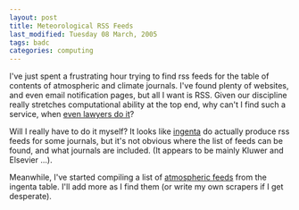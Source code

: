 ```yaml
---
layout: post
title: Meteorological RSS Feeds
last_modified: Tuesday 08 March, 2005
tags: badc
categories: computing
---
```


I've just spent a frustrating hour trying to find rss feeds
for the table of contents of atmospheric and climate journals. I've
found plenty of websites, and even email notification pages, but all I want
is RSS. Given our discipline really stretches computational ability
at the top end, why can't I find such a service, when 
[even lawyers do it](http://law.wlu.edu/library/feeds/listfeeds.asp)?

Will I really have to do it myself? It looks like [ingenta](http://www.ingentaconnect.com) do actually produce rss feeds for some journals, but it's not obvious where the list of feeds can be found, and what journals are included. (It appears to be mainly Kluwer and Elsevier ...).

Meanwhile, I've started compiling a list of [atmospheric feeds](atmosfeeds) from the ingenta table. I'll add more as I find them (or write my own scrapers if I get desperate).